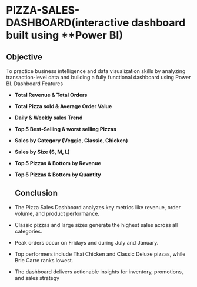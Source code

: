 # PIZZA-SALES-DASHBOARD(interactive dashboard built using **Power BI)

## Objective
To practice business intelligence and data visualization skills by analyzing transaction-level data and building a fully functional dashboard using Power BI.
Dashboard Features
- **Total Revenue & Total Orders**
- **Total Pizza sold & Average Order Value**
- **Daily & Weekly sales Trend**
- **Top 5 Best-Selling & worst selling Pizzas**
- **Sales by Category (Veggie, Classic, Chicken)**
- **Sales by Size (S, M, L)**
- **Top 5 Pizzas & Bottom by Revenue**
- **Top 5 Pizzas & Bottom by Quantity**

  ## Conclusion
- The Pizza Sales Dashboard analyzes key metrics like revenue, order volume, and product performance.
- Classic pizzas and large sizes generate the highest sales across all categories.
- Peak orders occur on Fridays and during July and January.
- Top performers include Thai Chicken and Classic Deluxe pizzas, while Brie Carre ranks lowest.
- The dashboard delivers actionable insights for inventory, promotions, and sales strategy




